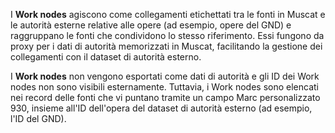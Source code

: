 I **Work nodes** agiscono come collegamenti etichettati tra le fonti in Muscat e le autorità esterne relative alle opere (ad esempio, opere del GND) e raggruppano le fonti che condividono lo stesso riferimento. Essi fungono da proxy per i dati di autorità memorizzati in Muscat, facilitando la gestione dei collegamenti con il dataset di autorità esterno.

I **Work nodes** non vengono esportati come dati di autorità e gli ID dei Work nodes non sono visibili esternamente. Tuttavia, i Work nodes sono elencati nei record delle fonti che vi puntano tramite un campo Marc personalizzato 930, insieme all'ID dell'opera del dataset di autorità esterno (ad esempio, l'ID del GND).